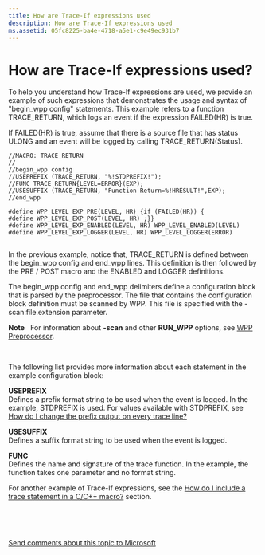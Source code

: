 ```yaml
---
title: How are Trace-If expressions used
description: How are Trace-If expressions used
ms.assetid: 05fc8225-ba4e-4718-a5e1-c9e49ec931b7
---
```


# How are Trace-If expressions used?


To help you understand how Trace-If expressions are used, we provide an example of such expressions that demonstrates the usage and syntax of "begin\_wpp config" statements. This example refers to a function TRACE\_RETURN, which logs an event if the expression FAILED(HR) is true.

If FAILED(HR) is true, assume that there is a source file that has status ULONG and an event will be logged by calling TRACE\_RETURN(Status).
```
//MACRO: TRACE_RETURN
//
//begin_wpp config
//USEPREFIX (TRACE_RETURN, "%!STDPREFIX!");
//FUNC TRACE_RETURN{LEVEL=ERROR}(EXP);
//USESUFFIX (TRACE_RETURN, "Function Return=%!HRESULT!",EXP);
//end_wpp
 
#define WPP_LEVEL_EXP_PRE(LEVEL, HR) {if (FAILED(HR)) {
#define WPP_LEVEL_EXP_POST(LEVEL, HR) ;}}
#define WPP_LEVEL_EXP_ENABLED(LEVEL, HR) WPP_LEVEL_ENABLED(LEVEL)
#define WPP_LEVEL_EXP_LOGGER(LEVEL, HR) WPP_LEVEL_LOGGER(ERROR)
 
```

In the previous example, notice that, TRACE\_RETURN is defined between the begin\_wpp config and end\_wpp lines. This definition is then followed by the PRE / POST macro and the ENABLED and LOGGER definitions.

The begin\_wpp config and end\_wpp delimiters define a configuration block that is parsed by the preprocessor. The file that contains the configuration block definition must be scanned by WPP. This file is specified with the -scan:file.extension parameter.

**Note**   For information about **-scan** and other **RUN\_WPP** options, see [WPP Preprocessor](wpp-preprocessor.md).

 

The following list provides more information about each statement in the example configuration block:

<span id="USEPREFIX"></span><span id="useprefix"></span>**USEPREFIX**  
Defines a prefix format string to be used when the event is logged. In the example, STDPREFIX is used. For values available with STDPREFIX, see [How do I change the prefix output on every trace line?](how-do-i-change-the-prefix-output-on-every-trace-line-.md)

<span id="USESUFFIX"></span><span id="usesuffix"></span>**USESUFFIX**  
Defines a suffix format string to be used when the event is logged.

<span id="FUNC"></span><span id="func"></span>**FUNC**  
Defines the name and signature of the trace function. In the example, the function takes one parameter and no format string.

For another example of Trace-If expressions, see the [How do I include a trace statement in a C/C++ macro?](how-do-i-include-a-trace-statement-in-a-c-c---macro-.md) section.

 

 

[Send comments about this topic to Microsoft](mailto:wsddocfb@microsoft.com?subject=Documentation%20feedback%20[devtest\devtest]:%20How%20are%20Trace-If%20expressions%20used?%20%20RELEASE:%20%2811/17/2016%29&body=%0A%0APRIVACY%20STATEMENT%0A%0AWe%20use%20your%20feedback%20to%20improve%20the%20documentation.%20We%20don't%20use%20your%20email%20address%20for%20any%20other%20purpose,%20and%20we'll%20remove%20your%20email%20address%20from%20our%20system%20after%20the%20issue%20that%20you're%20reporting%20is%20fixed.%20While%20we're%20working%20to%20fix%20this%20issue,%20we%20might%20send%20you%20an%20email%20message%20to%20ask%20for%20more%20info.%20Later,%20we%20might%20also%20send%20you%20an%20email%20message%20to%20let%20you%20know%20that%20we've%20addressed%20your%20feedback.%0A%0AFor%20more%20info%20about%20Microsoft's%20privacy%20policy,%20see%20http://privacy.microsoft.com/default.aspx. "Send comments about this topic to Microsoft")




